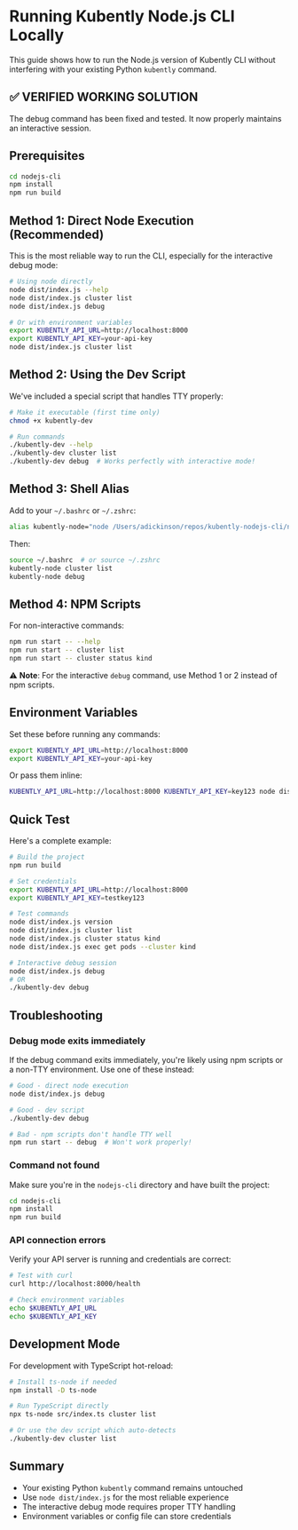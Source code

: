 # Running Kubently Node.js CLI Locally

This guide shows how to run the Node.js version of Kubently CLI without interfering with your existing Python `kubently` command.

## ✅ VERIFIED WORKING SOLUTION

The debug command has been fixed and tested. It now properly maintains an interactive session.

## Prerequisites

```bash
cd nodejs-cli
npm install
npm run build
```

## Method 1: Direct Node Execution (Recommended)

This is the most reliable way to run the CLI, especially for the interactive debug mode:

```bash
# Using node directly
node dist/index.js --help
node dist/index.js cluster list
node dist/index.js debug

# Or with environment variables
export KUBENTLY_API_URL=http://localhost:8000
export KUBENTLY_API_KEY=your-api-key
node dist/index.js cluster list
```

## Method 2: Using the Dev Script

We've included a special script that handles TTY properly:

```bash
# Make it executable (first time only)
chmod +x kubently-dev

# Run commands
./kubently-dev --help
./kubently-dev cluster list
./kubently-dev debug  # Works perfectly with interactive mode!
```

## Method 3: Shell Alias

Add to your `~/.bashrc` or `~/.zshrc`:

```bash
alias kubently-node="node /Users/adickinson/repos/kubently-nodejs-cli/nodejs-cli/dist/index.js"
```

Then:
```bash
source ~/.bashrc  # or source ~/.zshrc
kubently-node cluster list
kubently-node debug
```

## Method 4: NPM Scripts

For non-interactive commands:

```bash
npm run start -- --help
npm run start -- cluster list
npm run start -- cluster status kind
```

⚠️ **Note**: For the interactive `debug` command, use Method 1 or 2 instead of npm scripts.

## Environment Variables

Set these before running any commands:

```bash
export KUBENTLY_API_URL=http://localhost:8000
export KUBENTLY_API_KEY=your-api-key
```

Or pass them inline:

```bash
KUBENTLY_API_URL=http://localhost:8000 KUBENTLY_API_KEY=key123 node dist/index.js cluster list
```

## Quick Test

Here's a complete example:

```bash
# Build the project
npm run build

# Set credentials
export KUBENTLY_API_URL=http://localhost:8000
export KUBENTLY_API_KEY=testkey123

# Test commands
node dist/index.js version
node dist/index.js cluster list
node dist/index.js cluster status kind
node dist/index.js exec get pods --cluster kind

# Interactive debug session
node dist/index.js debug
# OR
./kubently-dev debug
```

## Troubleshooting

### Debug mode exits immediately

If the debug command exits immediately, you're likely using npm scripts or a non-TTY environment. Use one of these instead:

```bash
# Good - direct node execution
node dist/index.js debug

# Good - dev script
./kubently-dev debug

# Bad - npm scripts don't handle TTY well
npm run start -- debug  # Won't work properly!
```

### Command not found

Make sure you're in the `nodejs-cli` directory and have built the project:

```bash
cd nodejs-cli
npm install
npm run build
```

### API connection errors

Verify your API server is running and credentials are correct:

```bash
# Test with curl
curl http://localhost:8000/health

# Check environment variables
echo $KUBENTLY_API_URL
echo $KUBENTLY_API_KEY
```

## Development Mode

For development with TypeScript hot-reload:

```bash
# Install ts-node if needed
npm install -D ts-node

# Run TypeScript directly
npx ts-node src/index.ts cluster list

# Or use the dev script which auto-detects
./kubently-dev cluster list
```

## Summary

- Your existing Python `kubently` command remains untouched
- Use `node dist/index.js` for the most reliable experience
- The interactive debug mode requires proper TTY handling
- Environment variables or config file can store credentials